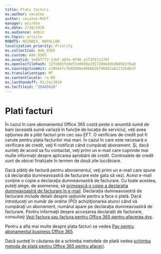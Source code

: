 ```yaml
---
title: Plati facturi
ms.author: cmcatee
author: cmcatee-MSFT
manager: mnirkhe
ms.date: 2/28/2018
ms.audience: Admin
ms.topic: article
ROBOTS: NOINDEX, NOFOLLOW
localization_priority: Priority
ms.collection: Adm_O365
ms.custom: Adm_O365
ms.assetid: 3e687777-13bf-467e-9746-a1f35571178f
ms.openlocfilehash: 12fe685feddf2e0698a1917200e8d1084501f8a8
ms.sourcegitcommit: e2864efcfb493b6e46b662b746661a61232bdba7
ms.translationtype: MT
ms.contentlocale: ro-RO
ms.lasthandoff: 01/24/2019
ms.locfileid: "29485610"
---
```

# <a name="pay-by-invoice"></a>Plati facturi

În cazul în care abonamentul Office 365 costă peste o anumită sumă de bani (această sumă variază în funcţie de locaţia de serviciu), veţi avea opţiunea de a plăti facturi prin cec sau EFT. O verificare de credit pot fi cerute pentru plata facturilor mai mari. În cazul în care este necesară o verificare de credit, veţi fi notificat când cumpăraţi abonament. Şi, dacă sunteţi de acord sa fiu contactat, veţi primi un e-mail care cuprinde mai multe informaţii despre aplicarea aprobării de credit. Controalele de credit sunt de obicei finalizate în termen de două zile lucrătoare.
  
Dacă plătiţi de factură pentru abonamentul, veţi primi un e-mail care spune că declaraţia dumneavoastră de facturare este gata să vezi. Acest e-mail conţine o copie a declaraţia dumneavoastră de facturare. Cu toate acestea, puteţi alege, de asemenea, să [primească o copie a declaraţia dumneavoastră de facturare în e-mail](https://support.office.com/article/734f4aab-df2d-4e9b-8cb1-691910bde216). Declaraţia dumneavoastră de facturare include detalii despre opţiunile pentru a face o plată. Dacă introduceţi un număr de ordine (PO) achiziţionarea atunci când vă cumpăraţi un abonament, numărul apare pe declaraţia dumneavoastră de facturare. Pentru informaţii despre accesarea declaraţii de facturare, consultaţi [Vezi factura sau factura pentru Office 365 pentru afacerea dvs](https://support.office.com/article/2ae3ea58-4fce-4592-91d6-46e9ae3ec218).
  
Pentru a afla mai multe despre plata facturi se vedea [Pay pentru abonamentul business Office 365](https://support.office.com/article/734f4aab-df2d-4e9b-8cb1-691910bde216).
  
Dacă sunteţi în căutarea de a schimba metodele de plată vedea [schimba metoda de plată pentru Office 365 pentru afaceri](https://support.office.com/article/8652f539-3123-4a8f-b9bd-6aa2f0e0372d).
  

